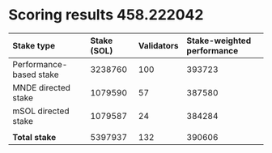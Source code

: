 # Scoring results 458.222042

| Stake type              | Stake (SOL) | Validators | Stake-weighted performance |
|:------------------------|:------------|:-----------|:---------------------------|
| Performance-based stake | 3238760     | 100        | 393723                     |
| MNDE directed stake     | 1079590     | 57         | 387580                     |
| mSOL directed stake     | 1079587     | 24         | 384284                     |
|                         |             |            |                            |
| **Total stake**         | 5397937     | 132        | 390606                     |

